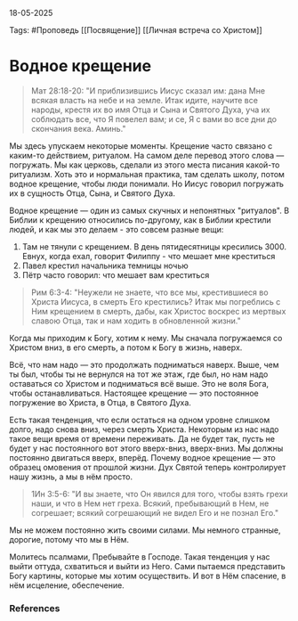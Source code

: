 18-05-2025

Tags: #Проповедь
[[Посвящение]]
[[Личная встреча со Христом]]
# Водное крещение

> Мат 28:18-20: 
> 	"И приблизившись Иисус сказал им: дана Мне всякая власть на небе и на земле. Итак идите, научите все народы, крестя их во имя Отца и Сына и Святого Духа, уча их соблюдать все, что Я повелел вам; и се, Я с вами во все дни до скончания века. Аминь."

Мы здесь упускаем некоторые моменты. Крещение часто связано с каким-то действием, ритуалом. На самом деле перевод этого слова — погружать. Мы как церковь, сделали из этого места писания какой-то ритуализм. Хоть это и нормальная практика, там сделать школу, потом водное крещение, чтобы люди понимали.
Но Иисус говорил погружать их в сущность Отца, Сына, и Святого Духа.

Водное крещение — один из самых скучных и непонятных "ритуалов". В Библии к крещению относились по-другому, как в Библии крестили людей, и как мы это делаем - это совсем разные вещи:
1. Там не тянули с крещением. В день пятидесятницы кресились 3000. Евнух, когда ехал, говорит Филиппу - что мешает мне креститься
2. Павел крестил начальника темницы ночью
3. Пётр часто говорил: что мешает вам креститься
> Рим 6:3-4: 
> 	"Неужели не знаете, что все мы, крестившиеся во Христа Иисуса, в смерть Его крестились? Итак мы погреблись с Ним крещением в смерть, дабы, как Христос воскрес из мертвых славою Отца, так и нам ходить в обновленной жизни."

Когда мы приходим к Богу, хотим к нему. Мы сначала погружаемся со Христом вниз, в его смерть, а потом к Богу в жизнь, наверх.

Всё, что нам надо — это продолжать подниматься наверх. Выше, чем ты был, чтобы ты не вернулся на тот же этаж, где был, но нам надо оставаться со Христом и подниматься всё выше. Это не воля Бога, чтобы останавливаться. Настоящее крещение — это постоянное погружение во Христа, в Отца, в Святого Духа.

Есть такая тенденция, что если остаться на одном уровне слишком долго, надо снова вниз, через смерть Христа. Некоторым из нас надо такое вещи время от времени переживать. Да не будет так, пусть не будет у нас постоянного вот этого вверх-вниз, вверх-вниз. Мы должны постоянно двигаться вверх, вперёд. 
Почему водное крещение — это образец омовения от прошлой жизни. Дух Святой теперь контролирует нашу жизнь, а мы в нём просто.
> 1Ин 3:5-6: 
> 	"И вы знаете, что Он явился для того, чтобы взять грехи наши, и что в Нем нет греха. Всякий, пребывающий в Нем, не согрешает; всякий согрешающий не видел Его и не познал Его."

Мы не можем постоянно жить своими силами. Мы немного странные, дорогие, потому что мы в Нём.

Молитесь псалмами, Пребывайте в Господе. Такая тенденция у нас выйти оттуда, схватиться и выйти из Него. Сами пытаемся представить Богу картины, которые мы хотим осуществить. И вот в Нём спасение, в нём исцеление, обеспечение.

### References


